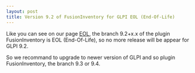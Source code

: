 ```yaml
---
layout: post
title: Version 9.2 of FusionInventory for GLPI EOL (End-Of-Life)
---
```


Like you can see on our page [EOL](http://fusioninventory.org/EOL/), the branch 9.2+x.x of the plugin FusionInventory is EOL (End-Of-Life), so no more release will be appear for GLPI 9.2.

So we recommand to upgrade to newer version of GLPI and so plugin FusionInventory, the branch 9.3 or 9.4.


